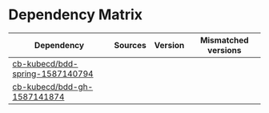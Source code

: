 # Dependency Matrix

Dependency | Sources | Version | Mismatched versions
---------- | ------- | ------- | -------------------
[cb-kubecd/bdd-spring-1587140794](https://github.com/cb-kubecd/bdd-spring-1587140794.git) |  | []() | 
[cb-kubecd/bdd-gh-1587141874](https://github.com/cb-kubecd/bdd-gh-1587141874.git) |  | []() | 
